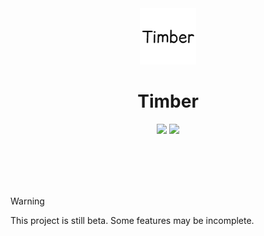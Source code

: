 <div align="center">
    <img src="./src/main/resources/assets/timber/icon.png" width="90px" height="auto" />
    <h1>Timber</h1>
    <p align="center</p>
    <a href="https://github.com/jakemcquade/timber/releases">
        <img src="https://img.shields.io/github/downloads/jakemcquade/timber/total.svg?style=for-the-badge&color=ffffff&logo=docusign&logoColor=white" />
    </a>
    <a href="https://github.com/jakemcquade/timber/releases">
        <img src="https://img.shields.io/github/v/release/jakemcquade/timber?style=for-the-badge&logo=github&color=blue" />
    </a>
</div>

<br />

<div align="center">
    <img src="" height="400px" />
</div>

<br />
<br />

> [!WARNING]
> This project is still beta. Some features may be incomplete.
